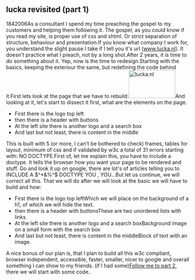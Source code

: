 <article><h2>lucka revisited (part 1)</h2><time><span class="day">18</span><span class="month">4</span><span class="year">2006</span></time>As a consultant I spend my time preaching the gospel to my customers and helping them following it. The gospel, as you could know if you read my site, is proper use of css and xhtml. Or strict separation of structure, behaviour and presentation.<!--more-->If you know what company I work for, you understand the slight pause I take if I tell you it's url (<a href="http://www.lucka.nl">www.lucka.nl</a>). It doesn't practice what I preach, not by a long shot.After 2 years, it is time to do something about it. Yep, now is the time to redesign.Starting with the basics, keeping the exteriour the same, but  redefining the code behind it.First lets look at the page that we have to rebuild:<img width="128" height="76" id="image123" alt="lucka.nl" src="http://www.wnas.nl/wp-content/uploads/2006/03/lucka.thumbnail.png" />And looking at it, let's start to dissect it first, what are the elements on the page.<ul>	<li>First there is the logo top left</li>	<li>then there is a header with buttons</li>	<li>At the left site there is another logo and a search box</li>	<li>And last but not least, there is content in the middle</li></ul>This is built with 5 (or more, I can't be bothered to check) frames, tables for layout, minimum of css and if validated by w3c a total of 31 errors starting with: NO DOCTYPE.First of, let me explain this, you have to include a doctype. It tells the browser how you want your page to be rendered and stuff. Go and look it up on google, there are lot's of articles telling you to INCLUDE A $^*&%^$ DOCTYPE YOU , YOU...But let us continue, we will correct all this. That we will do after we will look at the basic we will have to build and how:<ul>	<li>First there is the logo top leftWhich we will place on the background of a h1, of which we will hide the text.</li>	<li>then there is a header with buttonsThese are two unordered lists with links</li>	<li>At the left site there is another logo and a search boxBackground image on a small form with the search box</li>	<li>And last but not least, there is content in the middleBlock of text with an image.</li></ul>A nice bonus of our plan is, that I plan to build all this w3c compliant, browser independent, accessible, faster, smaller, nicer to google and overall something I can show to my friends. (if I had some)<a title="PART 2" href="http://www.wnas.nl/?p=133">Follow me to part 2</a>, there we will start with some code..</article>